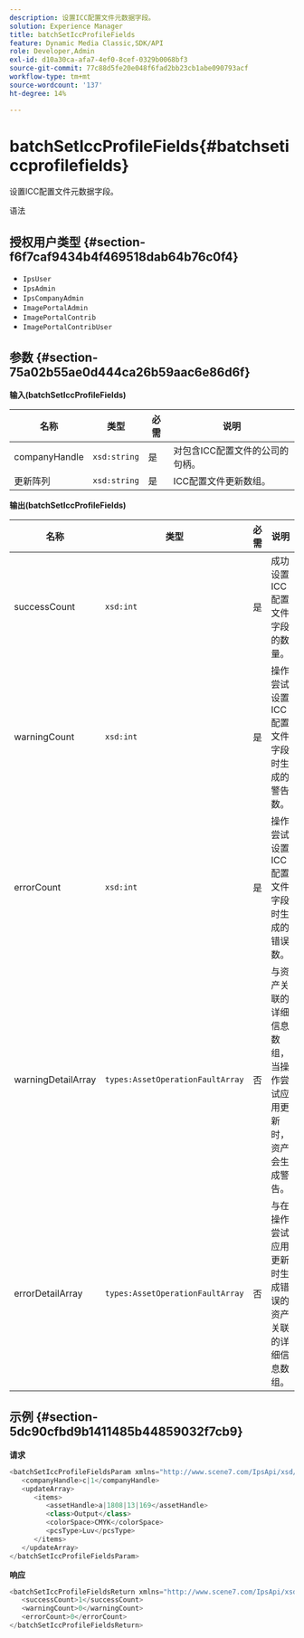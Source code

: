```yaml
---
description: 设置ICC配置文件元数据字段。
solution: Experience Manager
title: batchSetIccProfileFields
feature: Dynamic Media Classic,SDK/API
role: Developer,Admin
exl-id: d10a30ca-afa7-4ef0-8cef-0329b0068bf3
source-git-commit: 77c88d5fe20e048f6fad2bb23cb1abe090793acf
workflow-type: tm+mt
source-wordcount: '137'
ht-degree: 14%

---
```


# batchSetIccProfileFields{#batchseticcprofilefields}

设置ICC配置文件元数据字段。

语法

## 授权用户类型 {#section-f6f7caf9434b4f469518dab64b76c0f4}

* `IpsUser`
* `IpsAdmin`
* `IpsCompanyAdmin`
* `ImagePortalAdmin`
* `ImagePortalContrib`
* `ImagePortalContribUser`

## 参数 {#section-75a02b55ae0d444ca26b59aac6e86d6f}

**输入(batchSetIccProfileFields)**

| 名称 | 类型 | 必需 | 说明 |
|---|---|---|---|
| companyHandle | `xsd:string` | 是 | 对包含ICC配置文件的公司的句柄。 |
| 更新阵列 | `xsd:string` | 是 | ICC配置文件更新数组。 |

**输出(batchSetIccProfileFields)**

| 名称 | 类型 | 必需 | 说明 |
|---|---|---|---|
| successCount | `xsd:int` | 是 | 成功设置ICC配置文件字段的数量。 |
| warningCount | `xsd:int` | 是 | 操作尝试设置ICC配置文件字段时生成的警告数。 |
| errorCount | `xsd:int` | 是 | 操作尝试设置ICC配置文件字段时生成的错误数。 |
| warningDetailArray | `types:AssetOperationFaultArray` | 否 | 与资产关联的详细信息数组，当操作尝试应用更新时，资产会生成警告。 |
| errorDetailArray | `types:AssetOperationFaultArray` | 否 | 与在操作尝试应用更新时生成错误的资产关联的详细信息数组。 |

## 示例 {#section-5dc90cfbd9b1411485b44859032f7cb9}

**请求**

```java
<batchSetIccProfileFieldsParam xmlns="http://www.scene7.com/IpsApi/xsd/2009-07-31">
   <companyHandle>c|1</companyHandle>
   <updateArray>
      <items>
         <assetHandle>a|1808|13|169</assetHandle>
         <class>Output</class>
         <colorSpace>CMYK</colorSpace>
         <pcsType>Luv</pcsType>
      </items>
   </updateArray>
</batchSetIccProfileFieldsParam>
```

**响应**

```java
<batchSetIccProfileFieldsReturn xmlns="http://www.scene7.com/IpsApi/xsd/2009-07-31">
   <successCount>1</successCount>
   <warningCount>0</warningCount>
   <errorCount>0</errorCount>
</batchSetIccProfileFieldsReturn>
```
